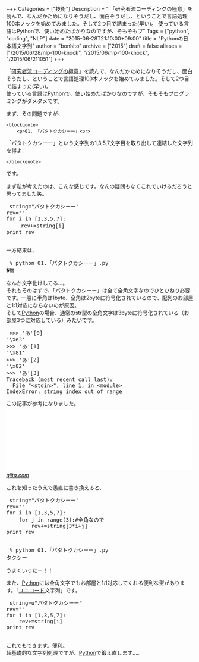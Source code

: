 +++
Categories = ["技術"]
Description = " 「研究者流コーディングの極意」を読んで、なんだかためになりそうだし、面白そうだし、ということで言語処理100本ノックを始めてみました。そして2つ目で詰まった(早い)。 使っている言語はPythonで、使い始めたばかりなのですが、そもそもプ"
Tags = ["python", "coding", "NLP"]
date = "2015-06-28T21:10:00+09:00"
title = "Pythonの日本語文字列"
author = "bonhito"
archive = ["2015"]
draft = false
aliases = ["/2015/06/28/nlp-100-knock", "/2015/06/nlp-100-knock", "/2015/06/211051"]
+++

<body>
<p>「<a href="http://www.chokkan.org/publication/coding-for-researchers.pdf">研究者流コーディングの極意</a>」を読んで、なんだかためになりそうだし、面白そうだし、ということで言語処理100本ノックを始めてみました。そして2つ目で詰まった(早い)。<br>
使っている言語は<a class="keyword" href="http://d.hatena.ne.jp/keyword/Python">Python</a>で、使い始めたばかりなのですが、そもそもプログラミングがダメダメです。</p>
<p>まず、その問題ですが、</p>

    <blockquote>
        <p>01. 「パタトクカシーー」<br>
「パタトクカシーー」という文字列の1,3,5,7文字目を取り出して連結した文字列を得よ．</p>

    </blockquote>
<p>です。</p>
<p>まず私が考えたのは、こんな感じです。なんの疑問もなくこれでいけるだろうと思ってました笑。</p>
<pre class="code lang-python" data-lang="python" data-unlink> string="パタトクカシーー"
rev=""
for i in [1,3,5,7]:
   　rev+=string[i]
print rev
 
</pre>
<p>一方結果は、</p>
<pre class="code" data-lang="" data-unlink> % python 01.「パタトクカシーー」.py
�㿃 
</pre>
<p>なんか文字化けしてる…。<br>
それもそのはずで、「パタトクカシーー」は全て全角文字なのでひとひねり必要です。一般に半角は1byte、全角は2byteに符号化されているので、配列のお部屋と1:1対応にならないのが原因。<br>
そして<a class="keyword" href="http://d.hatena.ne.jp/keyword/Python">Python</a>の場合、通常のstr型の全角文字は3byteに符号化されている（お部屋3つに対応している）みたいです。</p>
<pre class="code" data-lang="" data-unlink> &gt;&gt;&gt; 'あ'[0]
'\xe3'
&gt;&gt;&gt; 'あ'[1]
'\x81'
&gt;&gt;&gt; 'あ'[2]
'\x82'
&gt;&gt;&gt; 'あ'[3]
Traceback (most recent call last):
  File "&lt;stdin&gt;", line 1, in &lt;module&gt;
IndexError: string index out of range 
</pre>
<p>この記事が参考になりました。<iframe src="//hatenablog-parts.com/embed?url=http%3A%2F%2Fqiita.com%2Fyubessy%2Fitems%2F9e13af05a295bbb59c25" title="Python2のstr/unicodeとencode/decode - Qiita" class="embed-card embed-webcard" scrolling="no" frameborder="0" style="display: block; width: 100%; height: 155px; max-width: 500px; margin: 10px 0px;"></iframe><cite class="hatena-citation"><a href="http://qiita.com/yubessy/items/9e13af05a295bbb59c25">qiita.com</a></cite></p>
<p>これを知ったうえで愚直に書き換えると、</p>
<pre class="code lang-python" data-lang="python" data-unlink> string="パタトクカシーー"
rev=""
for i in [1,3,5,7]:
    for j in range(3):#全角なので
        rev+=string[3*i+j]
print rev
 
</pre>
<pre class="code" data-lang="" data-unlink> % python 01.「パタトクカシーー」.py
タクシー 
</pre>
<p>うまくいったー！！</p>
<p>また、<a class="keyword" href="http://d.hatena.ne.jp/keyword/Python">Python</a>には全角文字でもお部屋と1:1対応してくれる便利な型があります。「<a class="keyword" href="http://d.hatena.ne.jp/keyword/%A5%E6%A5%CB%A5%B3%A1%BC%A5%C9">ユニコード</a>文字列」です。</p>
<pre class="code lang-python" data-lang="python" data-unlink> string=u"パタトクカシーー"
rev=""
for i in [1,3,5,7]:
    rev+=string[i]
print rev
 
</pre>
<p>これでもできます。便利。<br>
超基礎的な文字列処理ですが、<a class="keyword" href="http://d.hatena.ne.jp/keyword/Python">Python</a>で鍛え直します…。</p>
</body>
